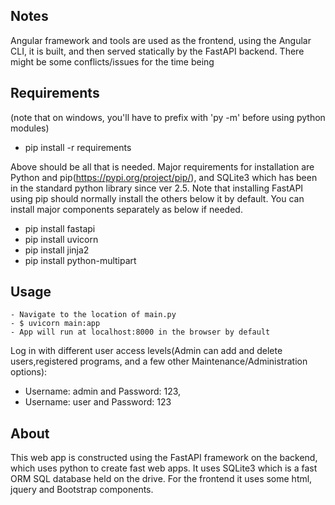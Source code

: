 ## Notes
Angular framework and tools are used as the frontend, using the Angular CLI, it is built, and then served statically by the FastAPI backend. There might be some conflicts/issues for the time being

## Requirements
(note that on windows, you'll have to prefix with 'py -m' before using python modules)
- pip install -r requirements

Above should be all that is needed. Major requirements for installation are Python and pip(https://pypi.org/project/pip/), and SQLite3 which has been in the standard python library since ver 2.5.
Note that installing FastAPI using pip should normally install the others below it by default. You can install major components separately as below if needed.
 - pip install fastapi
 - pip install uvicorn
 - pip install jinja2
 - pip install python-multipart

## Usage
    - Navigate to the location of main.py 
    - $ uvicorn main:app
    - App will run at localhost:8000 in the browser by default
Log in with different user access levels(Admin can add and delete users,registered programs, and a few other Maintenance/Administration options):
- Username: admin and Password: 123,
- Username: user and Password: 123


## About
This web app is constructed using the FastAPI framework on the backend, which uses python to create fast web apps.
It uses SQLite3 which is a fast ORM SQL database held on the drive.
For the frontend it uses some html, jquery and Bootstrap components.
